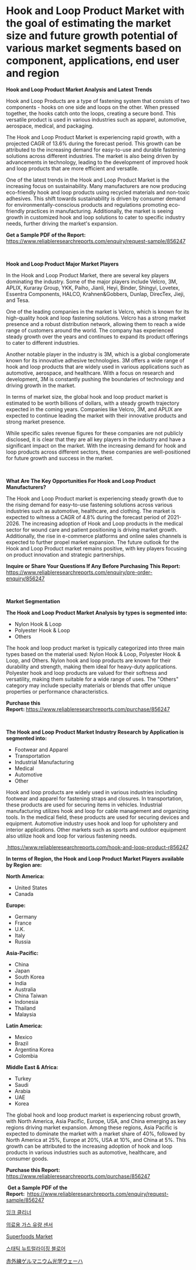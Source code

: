 <p><h1>Hook and Loop Product Market with the goal of estimating the market size and future growth potential of various market segments based on component, applications, end user and region</h1></p><p><strong>Hook and Loop Product Market Analysis and Latest Trends</strong></p>
<p><p>Hook and Loop Products are a type of fastening system that consists of two components - hooks on one side and loops on the other. When pressed together, the hooks catch onto the loops, creating a secure bond. This versatile product is used in various industries such as apparel, automotive, aerospace, medical, and packaging.</p><p>The Hook and Loop Product Market is experiencing rapid growth, with a projected CAGR of 13.6% during the forecast period. This growth can be attributed to the increasing demand for easy-to-use and durable fastening solutions across different industries. The market is also being driven by advancements in technology, leading to the development of improved hook and loop products that are more efficient and versatile.</p><p>One of the latest trends in the Hook and Loop Product Market is the increasing focus on sustainability. Many manufacturers are now producing eco-friendly hook and loop products using recycled materials and non-toxic adhesives. This shift towards sustainability is driven by consumer demand for environmentally-conscious products and regulations promoting eco-friendly practices in manufacturing. Additionally, the market is seeing growth in customized hook and loop solutions to cater to specific industry needs, further driving the market's expansion.</p></p>
<p><strong>Get a Sample PDF of the Report:&nbsp;</strong> <a href="https://www.reliableresearchreports.com/enquiry/request-sample/856247">https://www.reliableresearchreports.com/enquiry/request-sample/856247</a></p>
<p>&nbsp;</p>
<p><strong>Hook and Loop Product Major Market Players</strong></p>
<p><p>In the Hook and Loop Product Market, there are several key players dominating the industry. Some of the major players include Velcro, 3M, APLIX, Kuraray Group, YKK, Paiho, Jianli, Heyi, Binder, Shingyi, Lovetex, Essentra Components, HALCO, Krahnen&Gobbers, Dunlap, DirecTex, Jieji, and Tesa.</p><p>One of the leading companies in the market is Velcro, which is known for its high-quality hook and loop fastening solutions. Velcro has a strong market presence and a robust distribution network, allowing them to reach a wide range of customers around the world. The company has experienced steady growth over the years and continues to expand its product offerings to cater to different industries.</p><p>Another notable player in the industry is 3M, which is a global conglomerate known for its innovative adhesive technologies. 3M offers a wide range of hook and loop products that are widely used in various applications such as automotive, aerospace, and healthcare. With a focus on research and development, 3M is constantly pushing the boundaries of technology and driving growth in the market.</p><p>In terms of market size, the global hook and loop product market is estimated to be worth billions of dollars, with a steady growth trajectory expected in the coming years. Companies like Velcro, 3M, and APLIX are expected to continue leading the market with their innovative products and strong market presence.</p><p>While specific sales revenue figures for these companies are not publicly disclosed, it is clear that they are all key players in the industry and have a significant impact on the market. With the increasing demand for hook and loop products across different sectors, these companies are well-positioned for future growth and success in the market.</p></p>
<p>&nbsp;</p>
<p><strong>What Are The Key Opportunities For Hook and Loop Product Manufacturers?</strong></p>
<p><p>The Hook and Loop Product market is experiencing steady growth due to the rising demand for easy-to-use fastening solutions across various industries such as automotive, healthcare, and clothing. The market is expected to witness a CAGR of 4.8% during the forecast period of 2021-2026. The increasing adoption of Hook and Loop products in the medical sector for wound care and patient positioning is driving market growth. Additionally, the rise in e-commerce platforms and online sales channels is expected to further propel market expansion. The future outlook for the Hook and Loop Product market remains positive, with key players focusing on product innovation and strategic partnerships.</p></p>
<p><strong>Inquire or Share Your Questions If Any Before Purchasing This Report:</strong> <a href="https://www.reliableresearchreports.com/enquiry/pre-order-enquiry/856247">https://www.reliableresearchreports.com/enquiry/pre-order-enquiry/856247</a></p>
<p>&nbsp;</p>
<p><strong>Market Segmentation</strong></p>
<p><strong>The Hook and Loop Product Market Analysis by types is segmented into:</strong></p>
<p><ul><li>Nylon Hook & Loop</li><li>Polyester Hook & Loop</li><li>Others</li></ul></p>
<p><p>The hook and loop product market is typically categorized into three main types based on the material used: Nylon Hook & Loop, Polyester Hook & Loop, and Others. Nylon hook and loop products are known for their durability and strength, making them ideal for heavy-duty applications. Polyester hook and loop products are valued for their softness and versatility, making them suitable for a wide range of uses. The "Others" category may include specialty materials or blends that offer unique properties or performance characteristics.</p></p>
<p><strong>Purchase this Report:&nbsp;</strong><a href="https://www.reliableresearchreports.com/purchase/856247">https://www.reliableresearchreports.com/purchase/856247</a></p>
<p>&nbsp;</p>
<p><strong>The Hook and Loop Product Market Industry Research by Application is segmented into:</strong></p>
<p><ul><li>Footwear and Apparel</li><li>Transportation</li><li>Industrial Manufacturing</li><li>Medical</li><li>Automotive</li><li>Other</li></ul></p>
<p><p>Hook and loop products are widely used in various industries including footwear and apparel for fastening straps and closures. In transportation, these products are used for securing items in vehicles. Industrial manufacturing utilizes hook and loop for cable management and organizing tools. In the medical field, these products are used for securing devices and equipment. Automotive industry uses hook and loop for upholstery and interior applications. Other markets such as sports and outdoor equipment also utilize hook and loop for various fastening needs.</p></p>
<p><a href="https://www.reliableresearchreports.com/hook-and-loop-product-r856247">&nbsp;https://www.reliableresearchreports.com/hook-and-loop-product-r856247</a></p>
<p><strong>In terms of Region, the Hook and Loop Product Market Players available by Region are:</strong></p>
<p>
    <p> <strong> North America: </strong>
        <ul>
            <li>United States</li>
            <li>Canada</li>
        </ul>
        </p> 
    <p> <strong> Europe: </strong>
        <ul>
            <li>Germany</li>
            <li>France</li>
            <li>U.K.</li>
            <li>Italy</li>
            <li>Russia</li>
        </ul>
        </p> 
    <p> <strong> Asia-Pacific: </strong>
        <ul>
            <li>China</li>
            <li>Japan</li>
            <li>South Korea</li>
            <li>India</li>
            <li>Australia</li>
            <li>China Taiwan</li>
            <li>Indonesia</li>
            <li>Thailand</li>
            <li>Malaysia</li>
        </ul>
        </p> 
    <p> <strong> Latin America: </strong>
        <ul>
            <li>Mexico</li>
            <li>Brazil</li>
            <li>Argentina Korea</li>
            <li>Colombia</li>
        </ul>
        </p> 
    <p> <strong> Middle East & Africa: </strong>
        <ul>
            <li>Turkey</li>
            <li>Saudi</li>
            <li>Arabia</li>
            <li>UAE</li>
            <li>Korea</li>
        </ul>
    </p>
    </p>
<p><p>The global hook and loop product market is experiencing robust growth, with North America, Asia Pacific, Europe, USA, and China emerging as key regions driving market expansion. Among these regions, Asia Pacific is expected to dominate the market with a market share of 40%, followed by North America at 25%, Europe at 20%, USA at 10%, and China at 5%. This growth can be attributed to the increasing adoption of hook and loop products in various industries such as automotive, healthcare, and consumer goods.</p></p>
<p><strong>Purchase this Report: </strong><a href="https://www.reliableresearchreports.com/purchase/856247">https://www.reliableresearchreports.com/purchase/856247</a></p>
<p>&nbsp;<strong>Get a Sample PDF of the Report:&nbsp;&nbsp;</strong><a href="https://www.reliableresearchreports.com/enquiry/request-sample/856247">https://www.reliableresearchreports.com/enquiry/request-sample/856247</a></p>
<p><strong></strong></p>
<p><p><a href="https://medium.com/@stanleylyittle554467/%EA%B8%80%EB%A1%9C%EB%B2%8C-%EC%9E%89%ED%81%AC%ED%81%B4%EB%A6%AC%EB%84%88-%EC%8B%9C%EC%9E%A5-%EA%B7%9C%EB%AA%A8%EB%8A%94-%EC%82%B0%EC%97%85-%EC%98%88%EC%B8%A1%EC%97%90-%EB%94%B0%EB%A5%B4%EB%A9%B4-2024%EB%85%84%EB%B6%80%ED%84%B0-2031%EB%85%84%EA%B9%8C%EC%A7%80-%EC%9D%98-cagr%EB%A5%BC-%EA%B2%BD%ED%97%98%ED%95%A0-%EA%B2%83%EC%9C%BC%EB%A1%9C-%EC%98%88%EC%83%81%EB%90%A9%EB%8B%88%EB%8B%A4-539d24dddd90">잉크 클리너</a></p><p><a href="https://github.com/mdmazharulnwr786/Market-Research-Report-List-1/blob/main/7132100163298.md">의료용 가스 유량 센서</a></p><p><a href="https://github.com/RickHolmes3/Market-Research-Report-List-5/blob/main/superfoods-market.md">Superfoods Market</a></p><p><a href="https://github.com/hxzi07639916/Market-Research-Report-List-2/blob/main/5509171163299.md">스태틱 뉴트럴라이징 블로어</a></p><p><a href="https://github.com/TerrellConn/Market-Research-Report-List-1/blob/main/5185490152981.md">赤外線ゲルマニウム光学ウェーハ</a></p></p>